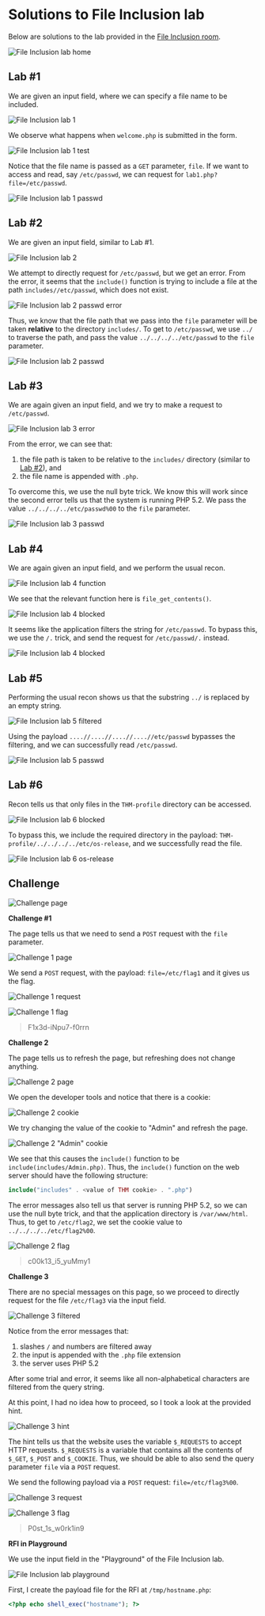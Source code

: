 # Solutions to File Inclusion lab

Below are solutions to the lab provided in the [File Inclusion room](./1b_intro_to_web_hacking.md#file_inclusion).

![File Inclusion lab home](./img/file_inclusion_lab_home.png "File Inclusion lab home")

## Lab #1

We are given an input field, where we can specify a file name to be included.

![File Inclusion lab 1](./img/file_inclusion_lab_1.png "File Inclusion lab 1")

We observe what happens when `welcome.php` is submitted in the form.

![File Inclusion lab 1 test](./img/file_inclusion_lab_1_test.png "File Inclusion lab 1 test")

Notice that the file name is passed as a `GET` parameter, `file`. If we want to access and read, say `/etc/passwd`, we can request for `lab1.php?file=/etc/passwd`. 

![File Inclusion lab 1 passwd](./img/file_inclusion_lab_1_passwd.png "File Inclusion lab 1 passwd")

## Lab #2

We are given an input field, similar to Lab #1. 

![File Inclusion lab 2](./img/file_inclusion_lab_2.png "File Inclusion lab 2")

We attempt to directly request for `/etc/passwd`, but we get an error. From the error, it seems that the `include()` function is trying to include a file at the path `includes//etc/passwd`, which does not exist.

![File Inclusion lab 2 passwd error](./img/file_inclusion_lab_2_passwd_error.png "File Inclusion lab 2 passwd error")

Thus, we know that the file path that we pass into the `file` parameter will be taken **relative** to the directory `includes/`. To get to `/etc/passwd`, we use `../` to traverse the path, and pass the value `../../../../etc/passwd` to the `file` parameter.

![File Inclusion lab 2 passwd](./img/file_inclusion_lab_2_passwd.png "File Inclusion lab 2 passwd")

## Lab #3

We are again given an input field, and we try to make a request to `/etc/passwd`. 

![File Inclusion lab 3 error](./img/file_inclusion_lab_3_error.png "File Inclusion lab 3 error")

From the error, we can see that:

1. the file path is taken to be relative to the `includes/` directory (similar to [Lab #2](#lab-2)), and
2. the file name is appended with `.php`. 

To overcome this, we use the null byte trick. We know this will work since the second error tells us that the system is running PHP 5.2. We pass the value `../../../../etc/passwd%00` to the `file` parameter.

![File Inclusion lab 3 passwd](./img/file_inclusion_lab_3_passwd.png "File Inclusion lab 3 passwd")

## Lab #4

We are again given an input field, and we perform the usual recon. 

![File Inclusion lab 4 function](./img/file_inclusion_lab_4_function.png "File Inclusion lab 4 function")

We see that the relevant function here is `file_get_contents()`.

![File Inclusion lab 4 blocked](./img/file_inclusion_lab_4_blocked.png "File Inclusion lab 4 blocked")

It seems like the application filters the string for `/etc/passwd`. To bypass this, we use the `/.` trick, and send the request for `/etc/passwd/.` instead.

![File Inclusion lab 4 blocked](./img/file_inclusion_lab_4_passwd.png "File Inclusion lab 4 passwd")

## Lab #5

Performing the usual recon shows us that the substring `../` is replaced by an empty string.

![File Inclusion lab 5 filtered](./img/file_inclusion_lab_5_filtered.png "File Inclusion lab 5 filtered")

Using the payload `....//....//....//....//etc/passwd` bypasses the filtering, and we can successfully read `/etc/passwd`.

![File Inclusion lab 5 passwd](./img/file_inclusion_lab_5_passwd.png "File Inclusion lab 5 passwd")

## Lab #6

Recon tells us that only files in the `THM-profile` directory can be accessed. 

![File Inclusion lab 6 blocked](./img/file_inclusion_lab_6_blocked.png "File Inclusion lab 6 blocked")

To bypass this, we include the required directory in the payload: `THM-profile/../../../../etc/os-release`, and we successfully read the file.

![File Inclusion lab 6 os-release](./img/file_inclusion_lab_6_osrelease.png "File Inclusion lab 6 os-release")


## Challenge

![Challenge page](./img/file_inclusion_chall.png "Challenge page")

**Challenge #1**

The page tells us that we need to send a `POST` request with the `file` parameter.

![Challenge 1 page](./img/file_inclusion_chall_1.png "Challenge 1 page")

We send a `POST` request, with the payload: `file=/etc/flag1` and it gives us the flag.

![Challenge 1 request](./img/file_inclusion_chall_1_post.png "Challenge 1 request")

![Challenge 1 flag](./img/file_inclusion_chall_1_flag.png "Challenge 1 flag")

>  F1x3d-iNpu7-f0rrn 

**Challenge 2**

The page tells us to refresh the page, but refreshing does not change anything.

![Challenge 2 page](./img/file_inclusion_chall_2.png "Challenge 2 page")

We open the developer tools and notice that there is a cookie:

![Challenge 2 cookie](./img/file_inclusion_chall_2_cookie.png "Challenge 2 cookie")

We try changing the value of the cookie to "Admin" and refresh the page.

![Challenge 2 "Admin" cookie](./img/file_inclusion_chall_2_admin.png "Challenge 2 \"Admin\" cookie")

We see that this causes the `include()` function to be `include(includes/Admin.php)`. Thus, the `include()` function on the web server should have the following structure:

```php
include("includes" . <value of THM cookie> . ".php")
```

The error messages also tell us that server is running PHP 5.2, so we can use the null byte trick, and that the application directory is `/var/www/html`. Thus, to get to `/etc/flag2`, we set the cookie value to `../../../../etc/flag2%00`.

![Challenge 2 flag](./img/file_inclusion_chall_2_flag.png "Challenge 2 flag")

> c00k13_i5_yuMmy1

**Challenge 3**

There are no special messages on this page, so we proceed to directly request for the file `/etc/flag3` via the input field.

![Challenge 3 filtered](./img/file_inclusion_chall_3_filtered.png "Challenge 3 filtered")

Notice from the error messages that:

1. slashes `/` and numbers are filtered away
2. the input is appended with the `.php` file extension
3. the server uses PHP 5.2

After some trial and error, it seems like all non-alphabetical characters are filtered from the query string. 

At this point, I had no idea how to proceed, so I took a look at the provided hint. 

![Challenge 3 hint](./img/file_inclusion_chall_3_hint.png "Challenge 3 hint")

The hint tells us that the website uses the variable `$_REQUESTS` to accept HTTP requests. `$_REQUESTS` is a variable that contains all the contents of `$_GET`, `$_POST` and `$_COOKIE`. Thus, we should be able to also send the query parameter `file` via a `POST` request.

We send the following payload via a `POST` request: `file=/etc/flag3%00`.

![Challenge 3 request](./img/file_inclusion_chall_3_request.png "Challenge 3 request")

![Challenge 3 flag](./img/file_inclusion_chall_3_flag.png "Challenge 3 flag")

> P0st_1s_w0rk1in9

**RFI in Playground**

We use the input field in the "Playground" of the File Inclusion lab.

![File Inclusion lab playground](./img/file_inclusion_playground.png "File Inclusion lab playground")

First, I create the payload file for the RFI at `/tmp/hostname.php`: 

```php
<?php echo shell_exec("hostname"); ?>
```

